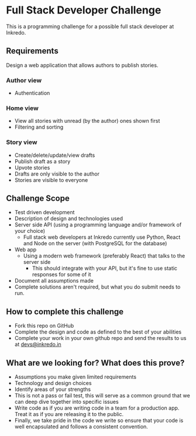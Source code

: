 # Full Stack Developer Challenge
This is a programming challenge for a possible full stack developer at Inkredo.

## Requirements
Design a web application that allows authors to publish stories.

### Author view
* Authentication

### Home view
* View all stories with unread (by the author) ones shown first
* Filtering and sorting

### Story view
* Create/delete/update/view drafts
* Publish draft as a story
* Upvote stories
* Drafts are only visible to the author
* Stories are visible to everyone

## Challenge Scope
* Test driven development
* Description of design and technologies used
* Server side API (using a programming language and/or framework of your choice)
  * Full stack web developers at Inkredo currently use Python, React and Node on the server (with PostgreSQL for the database)
* Web app
  * Using a modern web framework (preferably React) that talks to the server side
    * This should integrate with your API, but it's fine to use static responses for some of it 
* Document all assumptions made
* Complete solutions aren't required, but what you do submit needs to run.

## How to complete this challenge
* Fork this repo on GitHub
* Complete the design and code as defined to the best of your abilities
* Complete your work in your own github repo and send the results to us at devs@inkredo.in

## What are we looking for? What does this prove?
* Assumptions you make given limited requirements
* Technology and design choices
* Identify areas of your strengths
* This is not a pass or fail test, this will serve as a common ground that we can deep dive together into specific issues
* Write code as if you are writing code in a team for a production app. Treat it as if you are releasing it to the public.
* Finally, we take pride in the code we write so ensure that your code is well encapsulated and follows a consistent convention. 